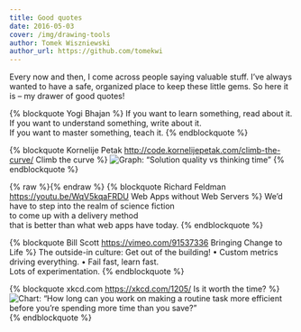 ```yaml
---
title: Good quotes
date: 2016-05-03
cover: /img/drawing-tools
author: Tomek Wiszniewski
author_url: https://github.com/tomekwi
---
```


Every now and then, I come across people saying valuable stuff. I’ve always wanted to have a safe, organized place to keep these little gems. So here it is – my drawer of good quotes! <!-- more -->

{% blockquote Yogi Bhajan %}
If you want to learn something, read about it.  
If you want to understand something, write about it.  
If you want to master something, teach it.
{% endblockquote %}

{% blockquote Kornelije Petak http://code.kornelijepetak.com/climb-the-curve/ Climb the curve %}
![Graph: “Solution quality vs thinking time”](/post-images/quality-over-time.png)
{% endblockquote %}

{% raw %}<a id="/web-best-app-delivery-platform"></a>{% endraw %}
{% blockquote Richard Feldman https://youtu.be/WqV5kqaFRDU Web Apps without Web Servers %}
We’d have to step into the realm of science fiction  
to come up with a delivery method  
that is better than what web apps have today.
{% endblockquote %}

{% blockquote Bill Scott https://vimeo.com/91537336 Bringing Change to Life %}
The outside-in culture: Get out of the building! • Custom metrics driving everything. • Fail fast, learn fast.  
Lots of experimentation.
{% endblockquote %}

{% blockquote xkcd.com https://xkcd.com/1205/ Is it worth the time? %}
![Chart: “How long can you work on making a routine task more efficient before you’re spending more time than you save?”](/post-images/making-routine-tasks-more-efficient.png)
{% endblockquote %}
